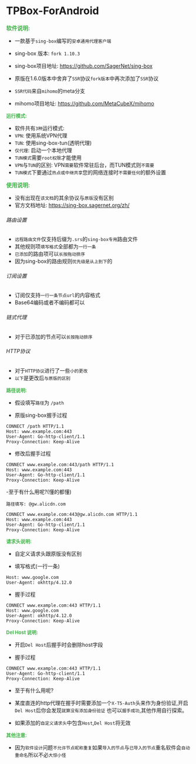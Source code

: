 # TPBox-ForAndroid

<span style="color: #41b349; font-size: 15px; font-weight: bold;">软件说明:</span>

- 一款基于`sing-box`编写的`安卓通用代理客户端`
- sing-box 版本: `fork 1.10.3`
- sing-box项目地址: https://github.com/SagerNet/sing-box

- 原版在1.6.0版本中舍弃了`SSR`协议`fork版本`中再次添加了`SSR`协议
- `SSR代码`来自`mihomo`的meta分支
- mihomo项目地址: https://github.com/MetaCubeX/mihomo

<span style="color: #41b349; font-size: 13px; font-weight: bold;">运行模式:</span>

- 软件共有`3种`运行模式:
- `VPN`: 使用系统VPN代理
- `TUN`: 使用sing-box-tun(透明代理)
- `仅代理`: 启动一个本地代理
- `TUN模式`需要`root权限`才能使用
- `VPN`与`TUN`的区别: VPN`需要`软件常驻后台，而TUN模式则`不需要`
- `TUN模式`下要通过`热点或中继共享`您的网络连接时`不需要任何`的额外设置

<span style="color: #41b349; font-size: 15px; font-weight: bold;">使用说明:</span>

- 没有出现在`该文档`的其余协议与`原版`没有区别
- 官方文档地址: https://sing-box.sagernet.org/zh/

###### 路由设置

- `远程路由文件`仅支持后缀为`.srs`的`sing-box专用`路由文件
- 其他规则项`填写格式`全部都为`一行一条`
- `已添加`的路由项可以`长按拖动排序`
- 因为sing-box的路由规则`优先级是从上到下`的

###### 订阅设置

- 订阅仅支持`一行一条节点url`的内容格式
- Base64编码或者不编码都可以

###### 链式代理

- 对于已添加的节点可以`长按拖动排序`

###### HTTP协议

- 对于`HTTP协议`进行了一些`小的更改`
- `以下`是更改后`与原版的区别`

<span style="color: #41b349; font-size: 13px; font-weight: bold;">路径说明:</span>

- 假设填写`路径`为 `/path`

- 原版sing-box握手过程

```plaintext
CONNECT /path HTTP/1.1
Host: www.example.com:443
User-Agent: Go-http-client/1.1
Proxy-Connection: Keep-Alive
```

- 修改后握手过程

```plaintext
CONNECT www.example.com:443/path HTTP/1.1
Host: www.example.com:443
User-Agent: Go-http-client/1.1
Proxy-Connection: Keep-Alive
```

-至于有什么用呢?(懂的都懂)

```plaintext
路径填写: @gw.alicdn.com

CONNECT www.example.com:443@gw.alicdn.com HTTP/1.1
Host: www.example.com:443
User-Agent: Go-http-client/1.1
Proxy-Connection: Keep-Alive
```

<span style="color: #41b349; font-size: 13px; font-weight: bold;">请求头说明:</span>

- 自定义请求头跟原版没有区别

- 填写格式(一行一条)

```plaintext
Host: www.google.com
User-Agent: okhttp/4.12.0
```

- 握手过程

```plaintext
CONNECT www.example.com:443 HTTP/1.1
Host: www.google.com
User-Agent: okhttp/4.12.0
Proxy-Connection: Keep-Alive
```

<span style="color: #41b349; font-size: 13px; font-weight: bold;">Del Host 说明:</span>

- 开启`Del Host`后握手时会删除host字段

- 握手过程

```plaintext
CONNECT www.example.com:443 HTTP/1.1
User-Agent: Go-http-client/1.1
Proxy-Connection: Keep-Alive
```

- 至于有什么用呢?

- 某度直连的http代理在握手时需要添加一个`X-T5-Auth`头来作为身份验证,开启`Del Host`后你会发现`就算没有添加身份验证`
  也可以`握手成功`,其他作用自行探索。

- 如果添加的`自定义请求头`中包含`Host`,`Del Host`将无效

<span style="color: #41b349; font-size: 13px; font-weight: bold;">其他注意:</span>

- 因为`软件设计`问题`不允许节点昵称重复`如果`导入的节点`与`已导入的节点`重名软件会`自动重命名`所以不必`大惊小怪`
